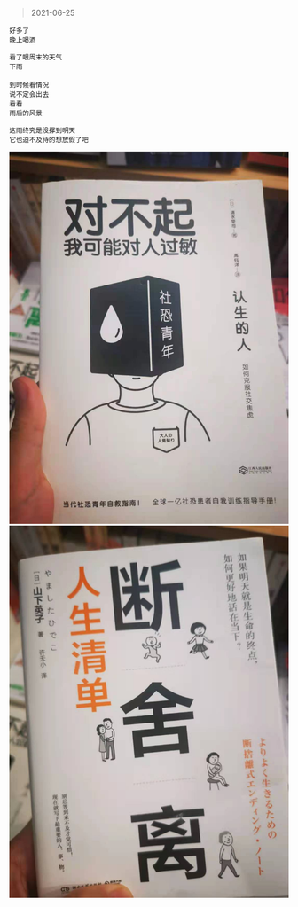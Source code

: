 > 2021-06-25

```
好多了
晚上喝酒
```

```
看了眼周末的天气
下雨

到时候看情况
说不定会出去
看看
雨后的风景
```

```
这雨终究是没撑到明天
它也迫不及待的想放假了吧

```

![](../../images/date/2021-0625-1.jpeg)
![](../../images/date/2021-0625-2.jpeg)
